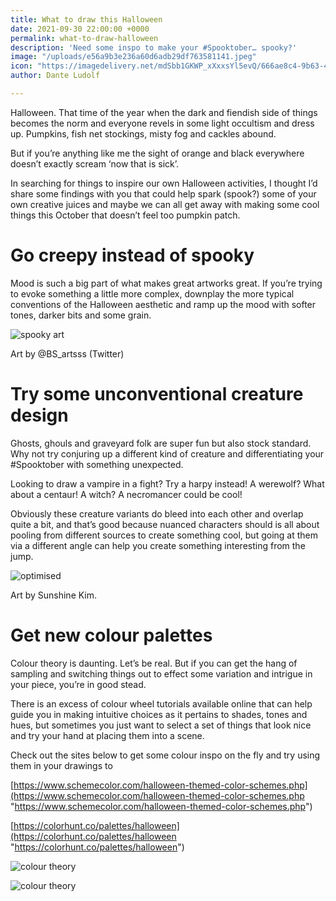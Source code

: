 ```yaml
---
title: What to draw this Halloween
date: 2021-09-30 22:00:00 +0000
permalink: what-to-draw-halloween
description: 'Need some inspo to make your #Spooktober… spooky?'
image: "/uploads/e56a9b3e236a60d6adb29df763581141.jpeg"
icon: "https://imagedelivery.net/mdSbb1GKWP_xXxxsYl5evQ/666ae8c4-9b63-4f80-fa5a-32daaf276500/icon"
author: Dante Ludolf

---
```

Halloween. That time of the year when the dark and fiendish side of things becomes the norm and everyone revels in some light occultism and dress up. Pumpkins, fish net stockings, misty fog and cackles abound.

But if you’re anything like me the sight of orange and black everywhere doesn’t exactly scream ‘now that is sick’.

In searching for things to inspire our own Halloween activities, I thought I’d share some findings with you that could help spark (spook?) some of your own creative juices and maybe we can all get away with making some cool things this October that doesn’t feel too pumpkin patch.

# Go creepy instead of spooky

Mood is such a big part of what makes great artworks great. If you’re trying to evoke something a little more complex, downplay the more typical conventions of the Halloween aesthetic and ramp up the mood with softer tones, darker bits and some grain.

![spooky art](https://imagedelivery.net/mdSbb1GKWP_xXxxsYl5evQ/666ae8c4-9b63-4f80-fa5a-32daaf276500/optimised)

Art by @BS_artsss (Twitter)

# Try some unconventional creature design

Ghosts, ghouls and graveyard folk are super fun but also stock standard. Why not try conjuring up a different kind of creature and differentiating your #Spooktober with something unexpected.

Looking to draw a vampire in a fight? Try a harpy instead! A werewolf? What about a centaur! A witch? A necromancer could be cool!

Obviously these creature variants do bleed into each other and overlap quite a bit, and that’s good because nuanced characters should is all about pooling from different sources to create something cool, but going at them via a different angle can help you create something interesting from the jump.

![optimised](https://imagedelivery.net/mdSbb1GKWP_xXxxsYl5evQ/2343efe7-99ea-4862-5d93-a4de20f00300/optimised)

Art by Sunshine Kim.

# Get new colour palettes

Colour theory is daunting. Let’s be real. But if you can get the hang of sampling and switching things out to effect some variation and intrigue in your piece, you’re in good stead.

There is an excess of colour wheel tutorials available online that can help guide you in making intuitive choices as it pertains to shades, tones and hues, but sometimes you just want to select a set of things that look nice and try your hand at placing them into a scene.

Check out the sites below to get some colour inspo on the fly and try using them in your drawings to 

[https://www.schemecolor.com/halloween-themed-color-schemes.php](https://www.schemecolor.com/halloween-themed-color-schemes.php "https://www.schemecolor.com/halloween-themed-color-schemes.php")

[https://colorhunt.co/palettes/halloween](https://colorhunt.co/palettes/halloween "https://colorhunt.co/palettes/halloween")

![colour theory](https://imagedelivery.net/mdSbb1GKWP_xXxxsYl5evQ/a9d5297f-6775-4479-604c-058274116100/optimised)

![colour theory](https://imagedelivery.net/mdSbb1GKWP_xXxxsYl5evQ/a9d5297f-6775-4479-604c-058274116100/optimised)